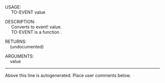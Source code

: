 USAGE:  
&nbsp;&nbsp;&nbsp;&nbsp;&nbsp;TO-EVENT&nbsp;value&nbsp;  
  
DESCRIPTION:  
&nbsp;&nbsp;&nbsp;&nbsp;&nbsp;Converts&nbsp;to&nbsp;event!&nbsp;value.  
&nbsp;&nbsp;&nbsp;&nbsp;&nbsp;TO-EVENT&nbsp;is&nbsp;a&nbsp;function&nbsp;.  
  
RETURNS:  
&nbsp;&nbsp;&nbsp;&nbsp;(undocumented)  
  
ARGUMENTS:  
&nbsp;&nbsp;&nbsp;&nbsp;value  
___
Above this line is autogenerated. Place user comments below.